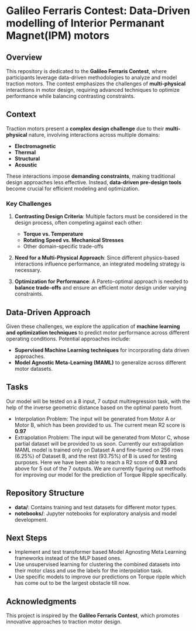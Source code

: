 # Galileo Ferraris Contest: Data-Driven modelling of Interior Permanant Magnet(IPM) motors

## Overview
This repository is dedicated to the **Galileo Ferraris Contest**, where participants leverage data-driven methodologies to analyze and model traction motors. The contest emphasizes the challenges of **multi-physical** interactions in motor design, requiring advanced techniques to optimize performance while balancing contrasting constraints.

## Context
Traction motors present a **complex design challenge** due to their **multi-physical** nature, involving interactions across multiple domains:
- **Electromagnetic**
- **Thermal**
- **Structural**
- **Acoustic**

These interactions impose **demanding constraints**, making traditional design approaches less effective. Instead, **data-driven pre-design tools** become crucial for efficient modeling and optimization.

### Key Challenges
1. **Contrasting Design Criteria**: Multiple factors must be considered in the design process, often competing against each other:
   - **Torque vs. Temperature**
   - **Rotating Speed vs. Mechanical Stresses**
   - Other domain-specific trade-offs

2. **Need for a Multi-Physical Approach**: Since different physics-based interactions influence performance, an integrated modeling strategy is necessary.

3. **Optimization for Performance**: A Pareto-optimal approach is needed to **balance trade-offs** and ensure an efficient motor design under varying constraints.

## Data-Driven Approach
Given these challenges, we explore the application of **machine learning and optimization techniques** to predict motor performance across different operating conditions. Potential approaches include:
- **Supervised Machine Learning techniques** for incorporating data driven approaches.
- **Model Agnostic Meta-Learning (MAML)** to generalize across different motor datasets.

## Tasks
Our model will be tested on a 8 input, 7 output multiregression task, with the help of the inverse geometric distance 
based on the optimal pareto front.
- Interpolation Problem: The input will be generated from Motor A or Motor B, which has been provided to us. The current mean R2 score is **0.97**
- Extrapolation Problem: The input will be generated from Motor C, whose partial dataset will be provided to us soon. Currently our extrapolation MAML model is trained only on Dataset A and fine-tuned on 256 rows (6.25%) of Dataset B, and the rest (93.75%) of B is used for testing purposes. Here we have been able to reach a R2 score of **0.93** and above for 5 out of the 7 outputs. We are currently figuring out methods for improving our model for the prediction of Torque Ripple specifically.

## Repository Structure
- **data/**: Contains training and test datasets for different motor types.
- **notebooks/**: Jupyter notebooks for exploratory analysis and model development.

## Next Steps
- Implement and test transformer based Model Agnosting Meta Learning frameworks instead of the MLP based ones.
- Use unsupervised learning for clustering the combined datasets into their motor class and use the labels for the interpolation task.
- Use specific models to improve our predictions on Torque ripple which has come out to be the largest obstacle till now.
## Acknowledgments
This project is inspired by the **Galileo Ferraris Contest**, which promotes innovative approaches to traction motor design. 

